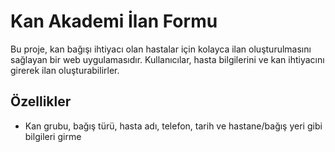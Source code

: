 # Kan Akademi İlan Formu

Bu proje, kan bağışı ihtiyacı olan hastalar için kolayca ilan oluşturulmasını sağlayan bir web uygulamasıdır. Kullanıcılar, hasta bilgilerini ve kan ihtiyacını girerek ilan oluşturabilirler.

## Özellikler

- Kan grubu, bağış türü, hasta adı, telefon, tarih ve hastane/bağış yeri gibi bilgileri girme